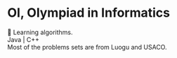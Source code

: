 # OI, Olympiad in Informatics
🎈 Learning algorithms.  
Java | C++  
Most of the problems sets are from Luogu and USACO.
